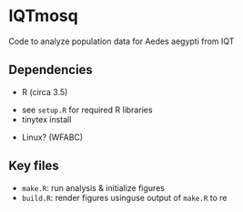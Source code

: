 # IQTmosq
Code to analyze population data for Aedes aegypti from IQT

## Dependencies
* R (circa 3.5)
- see `setup.R` for required R libraries
- tinytex install
* Linux? (WFABC)

## Key files
* `make.R`: run analysis & initialize figures
* `build.R`: render figures usinguse output of `make.R` to re

